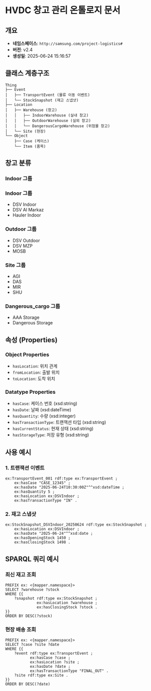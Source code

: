 # HVDC 창고 관리 온톨로지 문서

## 개요
- **네임스페이스**: `http://samsung.com/project-logistics#`
- **버전**: v2.4
- **생성일**: 2025-06-24 15:16:57

## 클래스 계층구조

```
Thing
├── Event
│   ├── TransportEvent (물류 이동 이벤트)
│   └── StockSnapshot (재고 스냅샷)
├── Location
│   ├── Warehouse (창고)
│   │   ├── IndoorWarehouse (실내 창고)
│   │   ├── OutdoorWarehouse (실외 창고)
│   │   └── DangerousCargoWarehouse (위험물 창고)
│   └── Site (현장)
└── Object
    ├── Case (케이스)
    └── Item (품목)
```

## 창고 분류

### Indoor 그룹

### Indoor 그룹
- DSV Indoor
- DSV Al Markaz
- Hauler Indoor

### Outdoor 그룹
- DSV Outdoor
- DSV MZP
- MOSB

### Site 그룹
- AGI
- DAS
- MIR
- SHU

### Dangerous_cargo 그룹
- AAA Storage
- Dangerous Storage

## 속성 (Properties)

### Object Properties
- `hasLocation`: 위치 관계
- `fromLocation`: 출발 위치  
- `toLocation`: 도착 위치

### Datatype Properties
- `hasCase`: 케이스 번호 (xsd:string)
- `hasDate`: 날짜 (xsd:dateTime)
- `hasQuantity`: 수량 (xsd:integer)
- `hasTransactionType`: 트랜잭션 타입 (xsd:string)
- `hasCurrentStatus`: 현재 상태 (xsd:string)
- `hasStorageType`: 저장 유형 (xsd:string)

## 사용 예시

### 1. 트랜잭션 이벤트
```turtle
ex:TransportEvent_001 rdf:type ex:TransportEvent ;
    ex:hasCase "CASE_12345" ;
    ex:hasDate "2025-06-24T10:30:00Z"^^xsd:dateTime ;
    ex:hasQuantity 5 ;
    ex:hasLocation ex:DSVIndoor ;
    ex:hasTransactionType "IN" .
```

### 2. 재고 스냅샷
```turtle
ex:StockSnapshot_DSVIndoor_20250624 rdf:type ex:StockSnapshot ;
    ex:hasLocation ex:DSVIndoor ;
    ex:hasDate "2025-06-24"^^xsd:date ;
    ex:hasOpeningStock 1450 ;
    ex:hasClosingStock 1498 .
```

## SPARQL 쿼리 예시

### 최신 재고 조회
```sparql
PREFIX ex: <{mapper.namespace}>
SELECT ?warehouse ?stock
WHERE {{
    ?snapshot rdf:type ex:StockSnapshot ;
              ex:hasLocation ?warehouse ;
              ex:hasClosingStock ?stock .
}}
ORDER BY DESC(?stock)
```

### 현장 배송 조회
```sparql
PREFIX ex: <{mapper.namespace}>
SELECT ?case ?site ?date
WHERE {{
    ?event rdf:type ex:TransportEvent ;
           ex:hasCase ?case ;
           ex:hasLocation ?site ;
           ex:hasDate ?date ;
           ex:hasTransactionType "FINAL_OUT" .
    ?site rdf:type ex:Site .
}}
ORDER BY DESC(?date)
```
